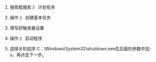 1. 搜索框搜索 》 计划任务

2. 操作 》 创建基本任务

3. 填写好触发器设置

4. 操作 》 启动程序

5. 选择关机程序 C：\Windows\System32\shutdown.exe在后面的参数中加-s，再点击下一步。